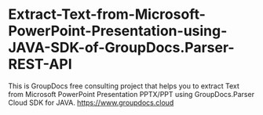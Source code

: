 # Extract-Text-from-Microsoft-PowerPoint-Presentation-using-JAVA-SDK-of-GroupDocs.Parser-REST-API
This is GroupDocs free consulting project that helps you to extract Text from Microsoft PowerPoint Presentation PPTX/PPT using GroupDocs.Parser Cloud SDK for JAVA. https://www.groupdocs.cloud
